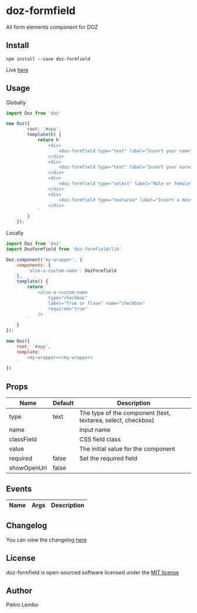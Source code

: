 # doz-formfield
All form elements component for DOZ

## Install
```
npm install --save doz-formfield
```

Live <a href="https://dozjs-cmp.github.io/doz-formfield/example/index.html">here</a>

## Usage

Globally
```javascript
import Doz from 'doz'

new Doz({
        root: '#app',
        template(h) {
            return h`
                <div>
                    <doz-formfield type="text" label="Insert your name" name="name" required="true"/>
                </div>
                <div>
                    <doz-formfield type="text" label="Insert your surname" name="surname" required="true"/>
                </div>
                <div>
                    <doz-formfield type="select" label="Male or female" name="select" options='["male","female"]' required="true"/>
                </div>
                <div>
                    <doz-formfield type="textarea" label="Insert a message" name="textarea" required="true"/>
                </div>
            `
        }
    });
```

Locally
```javascript
import Doz from 'doz'
import DozFormfield from 'doz-formfield/lib'

Doz.component('my-wrapper', {
    components: {
        'also-a-custom-name': DozFormfield
    },
    template() {
        return `
            <also-a-custom-name 
                type="checkbox" 
                label="True or flase" name="checkbox" 
                required="true"
            />
        `
    }
});

new Doz({
    root: '#app',
    template: `
        <my-wrapper></my-wrapper>
    `
})
```

## Props
| Name | Default | Description |
| ---- | ------- | ----------- |
| type | text | The type of the component (text, textarea, select, checkbox) |
| name | | Input name |
| classField | | CSS field class |
| value | | The initial value for the component |
| required | false | Set the required field |
| showOpenUrl | false | | If the value is a url it gives the possibility to open the link |

## Events

| Name | Args | Description |
| ---- | ------- | ----------- |

## Changelog
You can view the changelog <a target="_blank" href="https://github.com/dozjs-cmp/doz-formfield/blob/master/CHANGELOG.md">here</a>

## License
doz-formfield is open-sourced software licensed under the <a target="_blank" href="http://opensource.org/licenses/MIT">MIT license</a>

## Author
Pietro Lembo